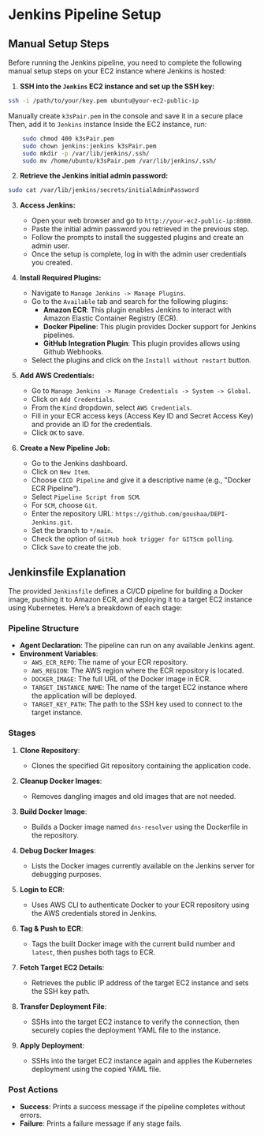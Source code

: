 # Jenkins Pipeline Setup

## Manual Setup Steps

Before running the Jenkins pipeline, you need to complete the following manual setup steps on your EC2 instance where Jenkins is hosted:

1. **SSH into the `Jenkins` EC2 instance and set up the SSH key:**
```bash
ssh -i /path/to/your/key.pem ubuntu@your-ec2-public-ip
```

Manually create `k3sPair.pem` in the console and save it in a secure place
Then, add it to `Jenkins` instance
Inside the EC2 instance, run:
```bash
    sudo chmod 400 k3sPair.pem
    sudo chown jenkins:jenkins k3sPair.pem
    sudo mkdir -p /var/lib/jenkins/.ssh/
    sudo mv /home/ubuntu/k3sPair.pem /var/lib/jenkins/.ssh/
```


2. **Retrieve the Jenkins initial admin password:**
```bash
sudo cat /var/lib/jenkins/secrets/initialAdminPassword
```

3. **Access Jenkins:**
   - Open your web browser and go to `http://your-ec2-public-ip:8080`.
   - Paste the initial admin password you retrieved in the previous step.
   - Follow the prompts to install the suggested plugins and create an admin user.
   - Once the setup is complete, log in with the admin user credentials you created.

4. **Install Required Plugins:**
   - Navigate to `Manage Jenkins -> Manage Plugins`.
   - Go to the `Available` tab and search for the following plugins:
     - **Amazon ECR**: This plugin enables Jenkins to interact with Amazon Elastic Container Registry (ECR).
     - **Docker Pipeline**: This plugin provides Docker support for Jenkins pipelines.
     - **GitHub Integration Plugin**: This plugin provides allows using Github Webhooks.
   - Select the plugins and click on the `Install without restart` button.

5. **Add AWS Credentials:**
   - Go to `Manage Jenkins -> Manage Credentials -> System -> Global`.
   - Click on `Add Credentials`.
   - From the `Kind` dropdown, select `AWS Credentials`.
   - Fill in your ECR access keys (Access Key ID and Secret Access Key) and provide an ID for the credentials.
   - Click `OK` to save.

6. **Create a New Pipeline Job:**
   - Go to the Jenkins dashboard.
   - Click on `New Item`.
   - Choose `CICD Pipeline` and give it a descriptive name (e.g., "Docker ECR Pipeline").
   - Select `Pipeline Script from SCM`.
   - For `SCM`, choose `Git`.
   - Enter the repository URL: `https://github.com/goushaa/DEPI-Jenkins.git`.
   - Set the branch to `*/main`.
   - Check the option of `GitHub hook trigger for GITScm polling`.
   - Click `Save` to create the job.

## Jenkinsfile Explanation

The provided `Jenkinsfile` defines a CI/CD pipeline for building a Docker image, pushing it to Amazon ECR, and deploying it to a target EC2 instance using Kubernetes. Here’s a breakdown of each stage:

### Pipeline Structure

- **Agent Declaration**: The pipeline can run on any available Jenkins agent.
- **Environment Variables**: 
  - `AWS_ECR_REPO`: The name of your ECR repository.
  - `AWS_REGION`: The AWS region where the ECR repository is located.
  - `DOCKER_IMAGE`: The full URL of the Docker image in ECR.
  - `TARGET_INSTANCE_NAME`: The name of the target EC2 instance where the application will be deployed.
  - `TARGET_KEY_PATH`: The path to the SSH key used to connect to the target instance.

### Stages

1. **Clone Repository**: 
   - Clones the specified Git repository containing the application code.

2. **Cleanup Docker Images**: 
   - Removes dangling images and old images that are not needed.

3. **Build Docker Image**: 
   - Builds a Docker image named `dns-resolver` using the Dockerfile in the repository.

4. **Debug Docker Images**: 
   - Lists the Docker images currently available on the Jenkins server for debugging purposes.

5. **Login to ECR**: 
   - Uses AWS CLI to authenticate Docker to your ECR repository using the AWS credentials stored in Jenkins.

6. **Tag & Push to ECR**: 
   - Tags the built Docker image with the current build number and `latest`, then pushes both tags to ECR.

7. **Fetch Target EC2 Details**: 
   - Retrieves the public IP address of the target EC2 instance and sets the SSH key path.

8. **Transfer Deployment File**: 
   - SSHs into the target EC2 instance to verify the connection, then securely copies the deployment YAML file to the instance.

9. **Apply Deployment**: 
   - SSHs into the target EC2 instance again and applies the Kubernetes deployment using the copied YAML file.

### Post Actions

- **Success**: Prints a success message if the pipeline completes without errors.
- **Failure**: Prints a failure message if any stage fails.

